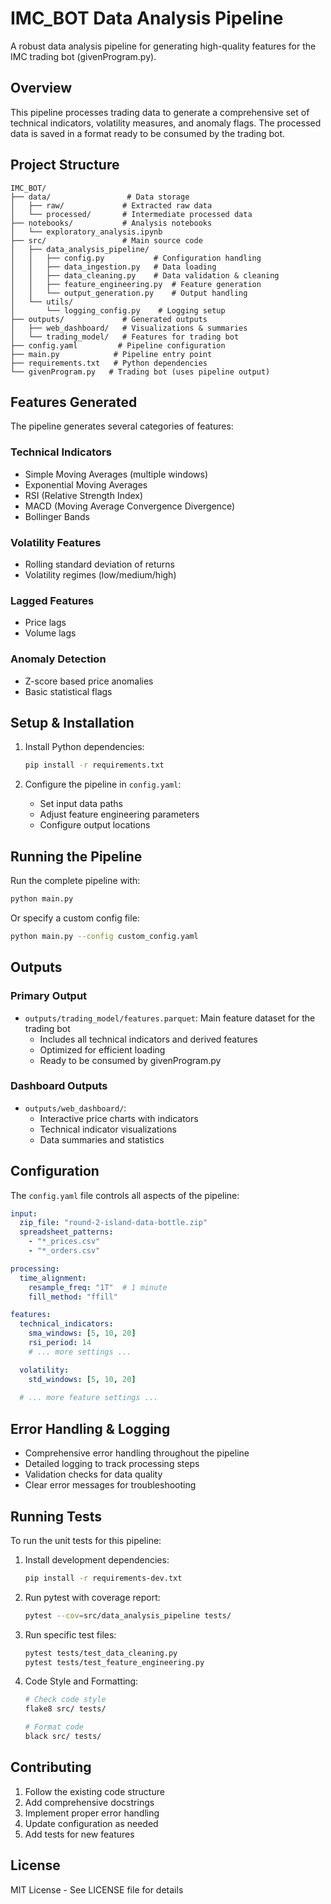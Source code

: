 # IMC_BOT Data Analysis Pipeline

A robust data analysis pipeline for generating high-quality features for the IMC trading bot (givenProgram.py).

## Overview

This pipeline processes trading data to generate a comprehensive set of technical indicators, volatility measures, and anomaly flags. The processed data is saved in a format ready to be consumed by the trading bot.

## Project Structure

```
IMC_BOT/
├── data/                 # Data storage
│   ├── raw/             # Extracted raw data
│   └── processed/       # Intermediate processed data
├── notebooks/           # Analysis notebooks
│   └── exploratory_analysis.ipynb
├── src/                 # Main source code
│   ├── data_analysis_pipeline/
│   │   ├── config.py           # Configuration handling
│   │   ├── data_ingestion.py   # Data loading
│   │   ├── data_cleaning.py    # Data validation & cleaning
│   │   ├── feature_engineering.py  # Feature generation
│   │   └── output_generation.py    # Output handling
│   └── utils/
│       └── logging_config.py    # Logging setup
├── outputs/             # Generated outputs
│   ├── web_dashboard/   # Visualizations & summaries
│   └── trading_model/   # Features for trading bot
├── config.yaml         # Pipeline configuration
├── main.py            # Pipeline entry point
├── requirements.txt   # Python dependencies
└── givenProgram.py   # Trading bot (uses pipeline output)
```

## Features Generated

The pipeline generates several categories of features:

### Technical Indicators
- Simple Moving Averages (multiple windows)
- Exponential Moving Averages
- RSI (Relative Strength Index)
- MACD (Moving Average Convergence Divergence)
- Bollinger Bands

### Volatility Features
- Rolling standard deviation of returns
- Volatility regimes (low/medium/high)

### Lagged Features
- Price lags
- Volume lags

### Anomaly Detection
- Z-score based price anomalies
- Basic statistical flags

## Setup & Installation

1. Install Python dependencies:
   ```bash
   pip install -r requirements.txt
   ```

2. Configure the pipeline in `config.yaml`:
   - Set input data paths
   - Adjust feature engineering parameters
   - Configure output locations

## Running the Pipeline

Run the complete pipeline with:
```bash
python main.py
```

Or specify a custom config file:
```bash
python main.py --config custom_config.yaml
```

## Outputs

### Primary Output
- `outputs/trading_model/features.parquet`: Main feature dataset for the trading bot
  - Includes all technical indicators and derived features
  - Optimized for efficient loading
  - Ready to be consumed by givenProgram.py

### Dashboard Outputs
- `outputs/web_dashboard/`:
  - Interactive price charts with indicators
  - Technical indicator visualizations
  - Data summaries and statistics

## Configuration

The `config.yaml` file controls all aspects of the pipeline:

```yaml
input:
  zip_file: "round-2-island-data-bottle.zip"
  spreadsheet_patterns:
    - "*_prices.csv"
    - "*_orders.csv"

processing:
  time_alignment:
    resample_freq: "1T"  # 1 minute
    fill_method: "ffill"

features:
  technical_indicators:
    sma_windows: [5, 10, 20]
    rsi_period: 14
    # ... more settings ...

  volatility:
    std_windows: [5, 10, 20]
    
  # ... more feature settings ...
```

## Error Handling & Logging

- Comprehensive error handling throughout the pipeline
- Detailed logging to track processing steps
- Validation checks for data quality
- Clear error messages for troubleshooting

## Running Tests

To run the unit tests for this pipeline:

1. Install development dependencies:
   ```bash
   pip install -r requirements-dev.txt
   ```

2. Run pytest with coverage report:
   ```bash
   pytest --cov=src/data_analysis_pipeline tests/
   ```

3. Run specific test files:
   ```bash
   pytest tests/test_data_cleaning.py
   pytest tests/test_feature_engineering.py
   ```

4. Code Style and Formatting:
   ```bash
   # Check code style
   flake8 src/ tests/
   
   # Format code
   black src/ tests/
   ```

## Contributing

1. Follow the existing code structure
2. Add comprehensive docstrings
3. Implement proper error handling
4. Update configuration as needed
5. Add tests for new features

## License

MIT License - See LICENSE file for details